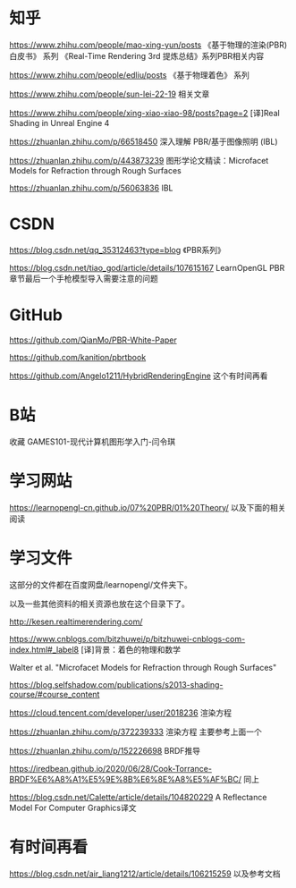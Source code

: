 # 知乎

https://www.zhihu.com/people/mao-xing-yun/posts	《基于物理的渲染(PBR)白皮书》 系列	《Real-Time Rendering 3rd 提炼总结》系列PBR相关内容

https://www.zhihu.com/people/edliu/posts	《基于物理着色》 系列

https://www.zhihu.com/people/sun-lei-22-19	相关文章

https://www.zhihu.com/people/xing-xiao-xiao-98/posts?page=2 [译]Real Shading in Unreal Engine 4

https://zhuanlan.zhihu.com/p/66518450   深入理解 PBR/基于图像照明 (IBL)

https://zhuanlan.zhihu.com/p/443873239  图形学论文精读：Microfacet Models for Refraction through Rough Surfaces

https://zhuanlan.zhihu.com/p/56063836 IBL

# CSDN

https://blog.csdn.net/qq_35312463?type=blog 《PBR系列》

https://blog.csdn.net/tiao_god/article/details/107615167  LearnOpenGL PBR章节最后一个手枪模型导入需要注意的问题

# GitHub

https://github.com/QianMo/PBR-White-Paper

https://github.com/kanition/pbrtbook

https://github.com/Angelo1211/HybridRenderingEngine	这个有时间再看

# B站

收藏  GAMES101-现代计算机图形学入门-闫令琪

# 学习网站

https://learnopengl-cn.github.io/07%20PBR/01%20Theory/	以及下面的相关阅读

# 学习文件

这部分的文件都在百度网盘/learnopengl/文件夹下。

以及一些其他资料的相关资源也放在这个目录下了。

http://kesen.realtimerendering.com/

https://www.cnblogs.com/bitzhuwei/p/bitzhuwei-cnblogs-com-index.html#_label8  [译]背景：着色的物理和数学

Walter et al. "Microfacet Models for Refraction through Rough Surfaces"

https://blog.selfshadow.com/publications/s2013-shading-course/#course_content

https://cloud.tencent.com/developer/user/2018236  渲染方程

https://zhuanlan.zhihu.com/p/372239333  渲染方程 主要参考上面一个

https://zhuanlan.zhihu.com/p/152226698  BRDF推导

https://iredbean.github.io/2020/06/28/Cook-Torrance-BRDF%E6%A8%A1%E5%9E%8B%E6%8E%A8%E5%AF%BC/ 同上

https://blog.csdn.net/Calette/article/details/104820229 A Reflectance Model For Computer Graphics译文

# 有时间再看

https://blog.csdn.net/air_liang1212/article/details/106215259 以及参考文档
